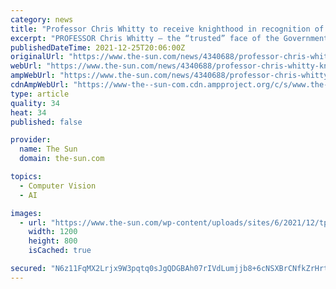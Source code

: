 ```yaml
---
category: news
title: "Professor Chris Whitty to receive knighthood in recognition of his role in ­fighting Covid"
excerpt: "PROFESSOR Chris Whitty — the “trusted” face of the Government’s daily ­pandemic briefings — is to be made a Sir in the New Year’s honours list. The chief medical officer became an overnight TV"
publishedDateTime: 2021-12-25T20:06:00Z
originalUrl: "https://www.the-sun.com/news/4340688/professor-chris-whitty-knighthood/"
webUrl: "https://www.the-sun.com/news/4340688/professor-chris-whitty-knighthood/"
ampWebUrl: "https://www.the-sun.com/news/4340688/professor-chris-whitty-knighthood/amp/"
cdnAmpWebUrl: "https://www-the--sun-com.cdn.ampproject.org/c/s/www.the-sun.com/news/4340688/professor-chris-whitty-knighthood/amp/"
type: article
quality: 34
heat: 34
published: false

provider:
  name: The Sun
  domain: the-sun.com

topics:
  - Computer Vision
  - AI

images:
  - url: "https://www.the-sun.com/wp-content/uploads/sites/6/2021/12/tp-composite-chris-whitty-new.jpg?strip=all&quality=100&w=1200&h=800&crop=1"
    width: 1200
    height: 800
    isCached: true

secured: "N6z11FqMX2Lrjx9W3pqtq0sJgQDGBAh07rIVdLumjjb8+6cNSXBrCNfkZrHrtBhYUvYjTy/zquSiMUyF1ma3Qh9+extq7rKlkP4FwV7AJ4bItu/U2zvdm0PYaNb3Sd/QCV1172bUA0AUbyEnw3MqASXU8hKHwFTN3FWUrzrwQq52r4yo/rQkJBgvfrCmlpGhV6YVOcdhIKFjg9SCnpFB5KpTJImVrhI1cVNYWlnRCE87kpwHFDjKpBpnxFmfxq5ewU6PQlVazs9l1EiS15I0XKXqeuN04x+cIAp0/cU4nprgsG/ef5NMg9A8gpRr1z18+Pe9Xiy1ByzKuzv0BPur0e5k+q39OgmUpcqd+EcNCyw=;OtplpwBx3PO93lHoMLrPDA=="
---
```


